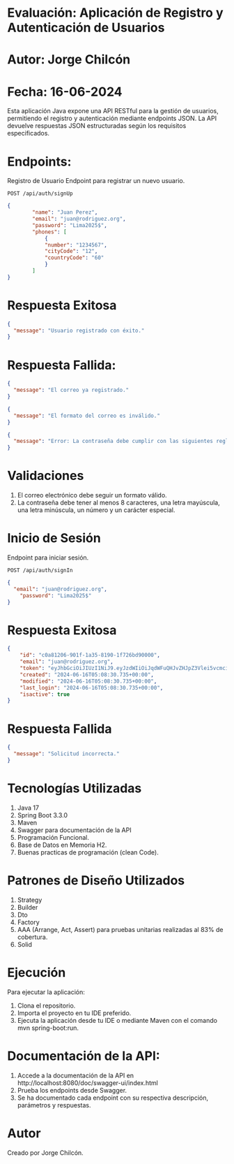 # Evaluación: Aplicación de Registro y Autenticación de Usuarios
# Autor: Jorge Chilcón
# Fecha: 16-06-2024

Esta aplicación Java expone una API RESTful para la gestión de usuarios, permitiendo el registro y autenticación mediante endpoints JSON. 
La API devuelve respuestas JSON estructuradas según los requisitos especificados.

# Endpoints:
Registro de Usuario
Endpoint para registrar un nuevo usuario.

```
POST /api/auth/signUp
```
```json
{
        "name": "Juan Perez",
        "email": "juan@rodriguez.org",
        "password": "Lima2025$",
        "phones": [
            {
            "number": "1234567",
            "cityCode": "12",
            "countryCode": "60"
            }
        ]
}
```

# Respuesta Exitosa
```json
{
  "message": "Usuario registrado con éxito."
}
```
# Respuesta Fallida:
```json
{
  "message": "El correo ya registrado."
}
```
```json
{
  "message": "El formato del correo es inválido."
}
```
```json
{
  "message": "Error: La contraseña debe cumplir con las siguientes reglas: \nDebe contener al menos un dígito numérico. \nDebe contener al menos una letra minúscula. \nDebe contener al menos una letra mayúscula. \nDebe contener al menos uno de los siguientes caracteres especiales: @, #, $, %, ^, &, +, =. \nNo debe contener espacios en blanco. \nDebe tener una longitud de al menos 8 caracteres."
}
```
# Validaciones

1. El correo electrónico debe seguir un formato válido.
2. La contraseña debe tener al menos 8 caracteres, una letra mayúscula, una letra minúscula, un número y un carácter especial.

# Inicio de Sesión
Endpoint para iniciar sesión.

```
POST /api/auth/signIn
```
```json
{
  "email": "juan@rodriguez.org",    
    "password": "Lima2025$"
}
```
# Respuesta Exitosa
```json
{
    "id": "c0a81206-901f-1a35-8190-1f726bd90000",
    "email": "juan@rodriguez.org",
    "token": "eyJhbGciOiJIUzI1NiJ9.eyJzdWIiOiJqdWFuQHJvZHJpZ3Vlei5vcmciLCJpYXQiOjE3MTg1MTQ1MTMsImV4cCI6MTcxODYwMDkxM30.dFXvONVyg_2kh41m2jJND088lM6odO8nlWusoxZD-5I",
    "created": "2024-06-16T05:08:30.735+00:00",
    "modified": "2024-06-16T05:08:30.735+00:00",
    "last_login": "2024-06-16T05:08:30.735+00:00",
    "isactive": true
}
```
# Respuesta Fallida
```json
{
  "message": "Solicitud incorrecta."
}
```
# Tecnologías Utilizadas
1. Java 17
2. Spring Boot 3.3.0
3. Maven
4. Swagger para documentación de la API
5. Programación Funcional.
6. Base de Datos en Memoria H2.
7. Buenas practicas de programación (clean Code).

# Patrones de Diseño Utilizados
1. Strategy
2. Builder
3. Dto
4. Factory
5. AAA (Arrange, Act, Assert) para pruebas unitarias realizadas al 83% de cobertura.
6. Solid

# Ejecución
Para ejecutar la aplicación:
1. Clona el repositorio.
2. Importa el proyecto en tu IDE preferido.
3. Ejecuta la aplicación desde tu IDE o mediante Maven con el comando mvn spring-boot:run.

# Documentación de la API:
1. Accede a la documentación de la API en http://localhost:8080/doc/swagger-ui/index.html
2. Prueba los endpoints desde Swagger.
3. Se ha documentado cada endpoint con su respectiva descripción, parámetros y respuestas.

# Autor
Creado por Jorge Chilcón.